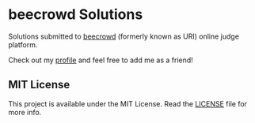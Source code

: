 # beecrowd Solutions

Solutions submitted to [beecrowd](https://www.beecrowd.com.br/judge/en/) (formerly known as URI) online judge platform.

Check out my [profile](https://www.beecrowd.com.br/judge/en/profile/673663) and feel free to add me as a friend!

## MIT License

This project is available under the MIT License. Read the [LICENSE](LICENSE) file for more info.
